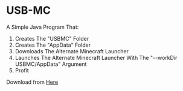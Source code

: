 # USB-MC

A Simple Java Program That:
1. Creates The "USBMC" Folder
2. Creates The "AppData" Folder
3. Downloads The Alternate Minecraft Launcher
4. Launches The Alternate Minecraft Launcher With The "--workDir USBMC/AppData" Argument
6. Profit

Download from [Here][Releases]

[Releases]: https://github.com/ShayBox/USB-MC/releases
